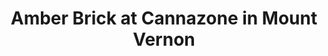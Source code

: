 ---
title: "Amber Brick at Cannazone in Mount Vernon"
layout: picture
picture: "/assets/posts/2018/2018-03-23-amber-brick-at-cannazone/20180323_230926069_iOS.jpg"
tags:
  - Amber Brick
  - Cannabis
  - Mount Vernon
  - Photograph  
---